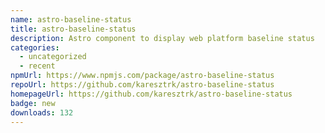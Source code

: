 ```yaml
---
name: astro-baseline-status
title: astro-baseline-status
description: Astro component to display web platform baseline status
categories:
  - uncategorized
  - recent
npmUrl: https://www.npmjs.com/package/astro-baseline-status
repoUrl: https://github.com/karesztrk/astro-baseline-status
homepageUrl: https://github.com/karesztrk/astro-baseline-status
badge: new
downloads: 132
---
```

